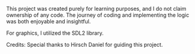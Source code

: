 This project was created purely for learning purposes, and I do not claim ownership of any code. The journey of coding and implementing the logic was both enjoyable and insightful.

For graphics, I utilized the SDL2 library.

Credits: Special thanks to Hirsch Daniel for guiding this project.
